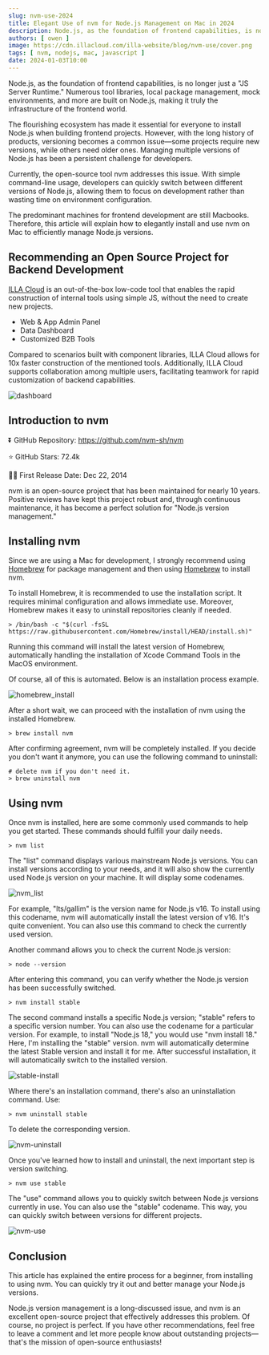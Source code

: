 ```yaml
---
slug: nvm-use-2024
title: Elegant Use of nvm for Node.js Management on Mac in 2024
description: Node.js, as the foundation of frontend capabilities, is no longer just a "JS Server Runtime."
authors: [ owen ]
image: https://cdn.illacloud.com/illa-website/blog/nvm-use/cover.png
tags: [ nvm, nodejs, mac, javascript ]
date: 2024-01-03T10:00
---
```


Node.js, as the foundation of frontend capabilities, is no longer just a "JS Server Runtime." Numerous tool libraries, local package management, mock environments, and more are built on Node.js, making it truly the infrastructure of the frontend world.

The flourishing ecosystem has made it essential for everyone to install Node.js when building frontend projects. However, with the long history of products, versioning becomes a common issue—some projects require new versions, while others need older ones. Managing multiple versions of Node.js has been a persistent challenge for developers.

Currently, the open-source tool nvm addresses this issue. With simple command-line usage, developers can quickly switch between different versions of Node.js, allowing them to focus on development rather than wasting time on environment configuration.

The predominant machines for frontend development are still Macbooks. Therefore, this article will explain how to elegantly install and use nvm on Mac to efficiently manage Node.js versions.

## Recommending an Open Source Project for Backend Development

[ILLA Cloud](https://illacloud.com) is an out-of-the-box low-code tool that enables the rapid construction of internal tools using simple JS, without the need to create new projects.

- Web & App Admin Panel
- Data Dashboard
- Customized B2B Tools

Compared to scenarios built with component libraries, ILLA Cloud allows for 10x faster construction of the mentioned tools. Additionally, ILLA Cloud supports collaboration among multiple users, facilitating teamwork for rapid customization of backend capabilities.

![dashboard](https://cdn.illacloud.com/illa-website/blog/nvm-use/dashboard.png)

## Introduction to nvm

⏬ GitHub Repository: https://github.com/nvm-sh/nvm

⭐ GitHub Stars: 72.4k

💪🏼 First Release Date: Dec 22, 2014

nvm is an open-source project that has been maintained for nearly 10 years. Positive reviews have kept this project robust and, through continuous maintenance, it has become a perfect solution for "Node.js version management."

## Installing nvm

Since we are using a Mac for development, I strongly recommend using [Homebrew](https://brew.sh) for package management and then using [Homebrew](https://brew.sh) to install nvm.

To install Homebrew, it is recommended to use the installation script. It requires minimal configuration and allows immediate use. Moreover, Homebrew makes it easy to uninstall repositories cleanly if needed.

```shell
> /bin/bash -c "$(curl -fsSL https://raw.githubusercontent.com/Homebrew/install/HEAD/install.sh)"
```

Running this command will install the latest version of Homebrew, automatically handling the installation of Xcode Command Tools in the MacOS environment.

Of course, all of this is automated. Below is an installation process example.

![homebrew_install](https://cdn.illacloud.com/illa-website/blog/nvm-use/homebrew-install.png)

After a short wait, we can proceed with the installation of nvm using the installed Homebrew.

```shell
> brew install nvm
```

After confirming agreement, nvm will be completely installed. If you decide you don't want it anymore, you can use the following command to uninstall:

```shell
# delete nvm if you don't need it.
> brew uninstall nvm
```

## Using nvm

Once nvm is installed, here are some commonly used commands to help you get started. These commands should fulfill your daily needs.

```shell
> nvm list
```

The "list" command displays various mainstream Node.js versions. You can install versions according to your needs, and it will also show the currently used Node.js version on your machine. It will display some codenames.

![nvm_list](https://cdn.illacloud.com/illa-website/blog/nvm-use/nvm-list.png)

For example, "lts/gallim" is the version name for Node.js v16. To install using this codename, nvm will automatically install the latest version of v16. It's quite convenient. You can also use this command to check the currently used version.

Another command allows you to check the current Node.js version:

```shell
> node --version
```

After entering this command, you can verify whether the Node.js version has been successfully switched.

```shell
> nvm install stable
```

The second command installs a specific Node.js version; "stable" refers to a specific version number. You can also use the codename for a particular version. For example, to install "Node.js 18," you would use "nvm install 18." Here, I'm installing the "stable" version. nvm will automatically determine the latest Stable version and install it for me. After successful installation, it will automatically switch to the installed version.

![stable-install](https://cdn.illacloud.com/illa-website/blog/nvm-use/stable-install.png)

Where there's an installation command, there's also an uninstallation command. Use:

```shell
> nvm uninstall stable
```

To delete the corresponding version.

![nvm-uninstall](https://cdn.illacloud.com/illa-website/blog/nvm-use/nvm-uninstall.png)

Once you've learned how to install and uninstall, the next important step is version switching.

```shell
> nvm use stable
```

The "use" command allows you to quickly switch between Node.js versions currently in use. You can also use the "stable" codename. This way, you can quickly switch between versions for different projects.

![nvm-use](https://cdn.illacloud.com/illa-website/blog/nvm-use/nvm-use.png)

## Conclusion

This article has explained the entire process for a beginner, from installing to using nvm. You can quickly try it out and better manage your Node.js versions.

Node.js version management is a long-discussed issue, and nvm is an excellent open-source project that effectively addresses this problem. Of course, no project is perfect. If you have other recommendations, feel free to leave a comment and let more people know about outstanding projects—that's the mission of open-source enthusiasts!